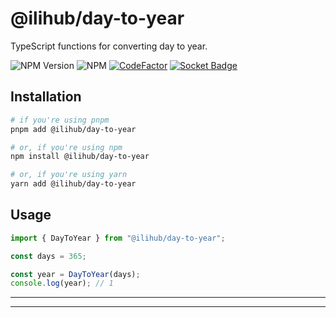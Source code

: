 # @ilihub/day-to-year

TypeScript functions for converting day to year.

![NPM Version](https://img.shields.io/npm/v/%40ilihub%2Fday-to-year?color=33cd56&logo=npm)
![NPM](https://img.shields.io/npm/l/%40ilihub%2Fday-to-year)
[![CodeFactor](https://www.codefactor.io/repository/github/ilihub/npm/badge)](https://www.codefactor.io/repository/github/ilihub/npm)
[![Socket Badge](https://socket.dev/api/badge/npm/package/@ilihub/day-to-year)](https://socket.dev/npm/package/@ilihub/day-to-year)

## Installation

```bash
# if you're using pnpm
pnpm add @ilihub/day-to-year

# or, if you're using npm
npm install @ilihub/day-to-year

# or, if you're using yarn
yarn add @ilihub/day-to-year
```

## Usage

```javascript
import { DayToYear } from "@ilihub/day-to-year";

const days = 365;

const year = DayToYear(days);
console.log(year); // 1
```

---

<!-- sponsors_and_backers_section_start -->

<!-- sponsors_and_backers_section_end -->

---
